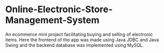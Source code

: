 # Online-Electronic-Store-Management-System
An ecommerce mini project facilitating buying and selling of electronic items. Here the frontend of the app was made using Java JDBC and Java Swing and the backend database was implemented using MySQL.
